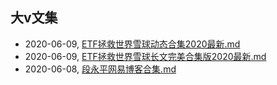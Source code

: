 ## 大v文集
* 2020-06-09, [ETF拯救世界雪球动态合集2020最新.md](../posts/ETF拯救世界雪球动态合集2020最新.md)
* 2020-06-09, [ETF拯救世界雪球长文完美合集版2020最新.md](../posts/ETF拯救世界雪球长文完美合集版2020最新.md)
* 2020-06-08, [段永平网易博客合集.md](../posts/段永平网易博客合集.md)